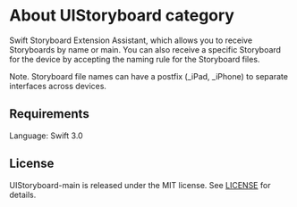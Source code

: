 # About UIStoryboard category

Swift Storyboard Extension Assistant, which allows you to receive Storyboards by name or main. You can also receive a specific Storyboard for the device by accepting the naming rule for the Storyboard files.

Note. Storyboard file names can have a postfix (_iPad, _iPhone) to separate interfaces across devices.

## Requirements

Language: Swift 3.0  

## License

UIStoryboard-main is released under the MIT license. See [LICENSE](https://raw.githubusercontent.com/prochol/UIStoryboard-main/master/LICENSE) for details.
